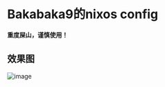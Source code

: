 # Bakabaka9的nixos config
**重度屎山，谨慎使用！**
## 效果图
![image](https://github.com/user-attachments/assets/d36383c8-267c-4e79-bd01-c61287b7e7d4)

